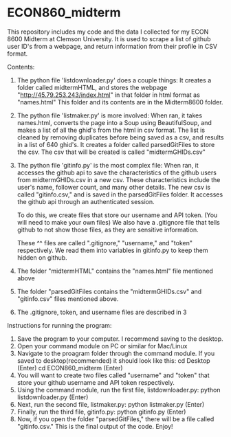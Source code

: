 # ECON860_midterm
This repository includes my code and the data I collected for my ECON 8600 Midterm at Clemson University. It is used to scrape a list of github user ID's from a webpage, and return information from their profile in CSV format.

Contents:

1.	The python file 'listdownloader.py' does a couple things: 
      It creates a folder called midtermHTML, and stores the webpage "http://45.79.253.243/index.html" in that folder in html format as "names.html" 
      This folder and its contents are in the Midterm8600 folder.
2.	The python file 'listmaker.py' is more involved: 
    	When ran, it takes names.html, converts the page into a Soup using BeautifulSoup, and makes a list of all the ghid's from the html in csv format. 
      The list is cleaned by removing duplicates before being saved as a csv, and results in a list of 640 ghid's. 
      It creates a folder called parsedGitFiles to store the csv. 
      The csv that will be created is called "midtermGHIDs.csv"
3.	The python file 'gitinfo.py' is the most complex file: 
    	When ran, it accesses the github api to save the characteristics of the github users from midtermGHIDs.csv in a new csv. 
      These characteristics include the user's name, follower count, and many other details. 
      The new csv is called "gitinfo.csv," and is saved in the parsedGitFiles folder. 
      It accesses the github api through an authenticated session. 
      
      To do this, we create files that store our username and API token. (You will need to make your own files)
      We also have a .gitignore file that tells github to not show those files, as they are sensitive information.
      
      These ^^ files are called ".gitignore," "username," and "token" respectively.
      We read them into variables in gitinfo.py to keep them hidden on github.
4.	The folder "midtermHTML" contains the "names.html" file mentioned above
5.	The folder "parsedGitFiles contains the "midtermGHIDs.csv" and "gitinfo.csv" files mentioned above.
6.	The .gitignore, token, and username files are described in 3

Instructions for running the program:

1.	Save the program to your computer. I recommend saving to the desktop.
2.	Open your command module on PC or similar for Mac/Linux
3.	Navigate to the proagram folder through the command module. If you saved to desktop(recommended) it should look like this: cd Desktop (Enter) cd ECON860_midterm (Enter)
4.	You will want to create two files called "username" and "token" that store your github username and API token respectively. 
5.	Using the command module, run the first file, listdownloader.py: python listdownloader.py (Enter)
6.	Next, run the second file, listmaker.py: python listmaker.py (Enter)
7.	Finally, run the third file, gitinfo.py: python gitinfo.py (Enter)
8.	Now, if you open the folder "parsedGitFiles," there will be a file called "gitinfo.csv." This is the final output of the code. Enjoy!

